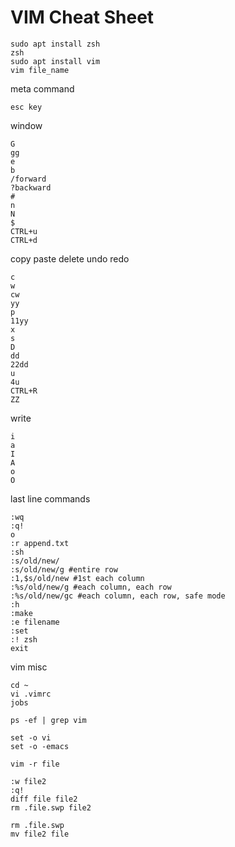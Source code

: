 # VIM Cheat Sheet
```console
sudo apt install zsh
zsh
sudo apt install vim
vim file_name
```
meta command
```
esc key
```
window
```console
G
gg
e
b
/forward
?backward
#
n
N
$
CTRL+u
CTRL+d
```
copy paste delete undo redo
```console
c
w
cw
yy
p
11yy
x
s
D
dd
22dd
u
4u
CTRL+R
ZZ
```
write
```console
i
a
I
A
o
O
```
last line commands
```console
:wq
:q!
o
:r append.txt
:sh
:s/old/new/
:s/old/new/g #entire row
:1,$s/old/new #1st each column
:%s/old/new/g #each column, each row
:%s/old/new/gc #each column, each row, safe mode
:h
:make
:e filename 
:set
:! zsh
exit
```
vim misc
```
cd ~ 
vi .vimrc
jobs

ps -ef | grep vim

set -o vi
set -o -emacs

vim -r file

:w file2
:q!
diff file file2
rm .file.swp file2

rm .file.swp
mv file2 file
